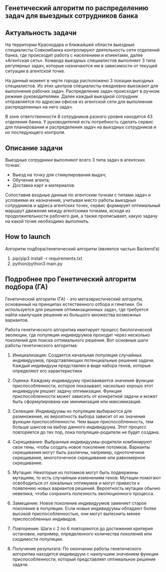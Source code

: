 ## Генетический алгоритм по распределению задач для выездных сотрудников банка

## Актуальность задачи
На территории Краснодара и ближайшей области выездные специалисты Совкомбанка контролируют деятельность сети отделений банка, где происходит работа с населением и клиентами, далее «Агентская сеть». Команда выездных специалистов выполняет 3 типа регулярных задач, которые назначаются им в зависимости от текущей ситуации в агентской точке.

На данный момент в черте города расположено 3 локации выездных специалистов. Из этих центров специалисты ежедневно выезжают для выполнения рабочих задач. Распределение задач происходит в ручном режиме руководителями. Далее каждый выездной сотрудник отправляется по адресам офисов из агентской сети для выполнения распределенных на него задач.

В зоне ответственности 8 сотрудников разного уровня находятся 43 отделения банка. У руководителей есть потребность сделать сервис для планирования и распределения задач на выездных сотрудников и их последующего контроля.

## Описание задачи
Выездные сотрудники выполняют всего 3 типа задач в агентских точках:

- Выезд на точку для стимулирования выдач;
- Обучение агента;
- Доставка карт и материалов.

Сопоставив входные данные по агентским точкам с типами задач и условиями их назначения, учитывая место работы выездных сотрудников и адреса агентских точек, сервис формирует оптимальный маршрут движения между агентскими точками, исходя из продолжительности рабочего дня, а также прописывает, какую задачу на какой точке необходимо выполнить.


## How to launch

Алгоритм подбора/генетический алгоритм (является частью Backend’a)
 1. pip/pip3 install -r requirements.txt
 2. python/python3 main.py

## Подробнее про Генетический алгоритм подбора (ГА)

Генетический алгоритм (ГА) - это метаэвристический алгоритм, основанный на принципах естественного отбора и генетики. Он используется для решения оптимизационных задач, где требуется найти наилучшее решение из большого множества возможных вариантов.

Работа генетического алгоритма имитирует процесс биологической эволюции, где популяция индивидуумов проходит через несколько поколений для поиска оптимального решения. Вот основные шаги работы генетического алгоритма:

1. Инициализация: Создается начальная популяция случайных индивидуумов, представляющих потенциальные решения задачи. Каждый индивидуум представлен в виде набора генов, которые определяют его характеристики

2. Оценка: Каждому индивидууму присваивается значение функции приспособленности, которое показывает, насколько хорошо этот индивидуум решает задачу оптимизации. Функция приспособленности может зависеть от конкретной задачи и может быть сформулирована как минимизация или максимизация.

3. Селекция: Индивидуумы из популяции выбираются для размножения, их вероятность выбора зависит от их значения функции приспособленности. Чем выше приспособленность, тем больше шансов на выбор данного индивидуума. Этот процесс повторяется до тех пор, пока популяция-родители не будет создана.

4. Скрещивание: Выбранные индивидуумы-родители комбинируют свои гены, чтобы создать новое поколение потомков. Варианты скрещивания могут быть различны, например, одноточечное скрещивание, многоточечное скрещивание или равномерное скрещивание.

5. Мутация: Некоторые из потомков могут быть подвержены мутациям, то есть случайным изменениям генов. Мутации помогают освободиться от локальных оптимумов и могут привести к появлению новых вариантов решений. Вероятность мутации обычно невелика, чтобы сохранить полезность эволюционного процесса.

6. Замещение: Новое поколение индивидуумов заменяет старое поколение в популяции. Если новые индивидуумы обладают более высокой приспособленностью, они могут вытеснить менее приспособленных индивидов.

7. Повторение: Шаги с 2 по 6 повторяются до достижения критерия остановки, например, определенного количества поколений или сходимости популяции.

8. Получение результата: По окончании работы генетического алгоритма находится индивидуум с наилучшим значением функции приспособленности, который представляет оптимальное решение задачи.
